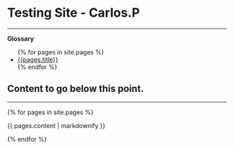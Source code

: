 # Testing Site - Carlos.P
___

<strong>Glossary</strong>

<nav>
<ul>
{% for pages in site.pages %}
<li>
<a href=”{{site.baseurl}}/pages/{{pages.folder}}/”>{{pages.title}}</a>
</li>
{% endfor %}
</ul>
</nav>


## Content to go below this point.
___

{% for pages in site.pages %}
  <p>{{ pages.content | markdownify }}</p>
{% endfor %}

